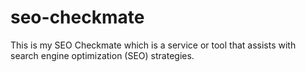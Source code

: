 # seo-checkmate
 This is my SEO Checkmate which is a service or tool that assists with search engine optimization (SEO) strategies.
